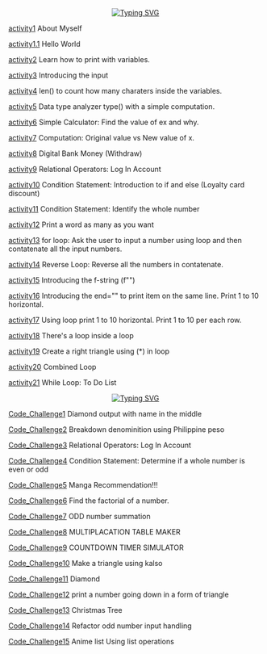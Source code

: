 <div align="center">
  <a href="https://git.io/typing-svg"
    ><img
      src="https://readme-typing-svg.demolab.com?font=Righteous&size=35&color=3399FF&center=true&vCenter=true&width=400&height=70&duration=4000&lines=My+Activity;On+ITCS_102;"
      alt="Typing SVG"
  /></a>
</div>


[activity1](https://github.com/robertIT1A/ITCS102-FUNDAMENTALS-PROGRAMMING-PYTHON/blob/main/activity1.txt) About Myself

[activity1.1](https://github.com/robertIT1A/ITCS102-FUNDAMENTALS-PROGRAMMING-PYTHON/blob/main/activity1.py) Hello World

[activity2](https://github.com/robertIT1A/ITCS102-FUNDAMENTALS-PROGRAMMING-PYTHON/blob/main/activity2.py) Learn how to print with variables.

[activity3](https://github.com/robertIT1A/ITCS102-FUNDAMENTALS-PROGRAMMING-PYTHON/blob/main/activity3.py) Introducing the input

[activity4](https://github.com/robertIT1A/ITCS102-FUNDAMENTALS-PROGRAMMING-PYTHON/blob/main/activity4.py) len() to count how many charaters inside the variables.

[activity5](https://github.com/robertIT1A/ITCS102-FUNDAMENTALS-PROGRAMMING-PYTHON/blob/main/activity5.py) Data type analyzer type() with a simple computation.

[activity6](https://github.com/robertIT1A/ITCS102-FUNDAMENTALS-PROGRAMMING-PYTHON/blob/main/activity6.py) Simple Calculator: Find the value of ex and why.

[activity7](https://github.com/robertIT1A/ITCS102-FUNDAMENTALS-PROGRAMMING-PYTHON/blob/main/activity7.py) Computation: Original value vs New value of x.

[activity8](https://github.com/robertIT1A/ITCS102-FUNDAMENTALS-PROGRAMMING-PYTHON/blob/main/activity8.py) Digital Bank Money (Withdraw)

[activity9](https://github.com/robertIT1A/ITCS102-FUNDAMENTALS-PROGRAMMING-PYTHON/blob/main/activity9.py) Relational Operators: Log In Account

[activity10](https://github.com/robertIT1A/ITCS102-FUNDAMENTALS-PROGRAMMING-PYTHON/blob/main/activity10.py) Condition Statement: Introduction to if and else (Loyalty card discount)

[activity11](https://github.com/robertIT1A/ITCS102-FUNDAMENTALS-PROGRAMMING-PYTHON/blob/main/activity11.py) Condition Statement: Identify the whole number

[activity12](https://github.com/robertIT1A/ITCS102-FUNDAMENTALS-PROGRAMMING-PYTHON/blob/main/activity12.py) Print a word as many as you want

[activity13](https://github.com/robertIT1A/ITCS102-FUNDAMENTALS-PROGRAMMING-PYTHON/blob/main/activity13.py) for loop: Ask the user to input a number using loop and then contatenate all the input numbers.

[activity14](https://github.com/robertIT1A/ITCS102-FUNDAMENTALS-PROGRAMMING-PYTHON/blob/main/activity14.py) Reverse Loop: Reverse all the numbers in  contatenate.

[activity15](https://github.com/robertIT1A/ITCS102-FUNDAMENTALS-PROGRAMMING-PYTHON/blob/main/activity15.py) Introducing the f-string (f"")

[activity16](https://github.com/robertIT1A/ITCS102-FUNDAMENTALS-PROGRAMMING-PYTHON/blob/main/activity16.py) Introducing the end="" to print item on the same line. Print 1 to 10 horizontal.

[activity17](https://github.com/robertIT1A/ITCS102-FUNDAMENTALS-PROGRAMMING-PYTHON/blob/main/activity17.py) Using loop print 1 to 10 horizontal. Print 1 to 10 per each row.

[activity18](https://github.com/robertIT1A/ITCS102-FUNDAMENTALS-PROGRAMMING-PYTHON/blob/main/activity18.py) There's a loop inside a loop

[activity19](https://github.com/robertIT1A/ITCS102-FUNDAMENTALS-PROGRAMMING-PYTHON/blob/main/activity19.py) Create a right triangle using (*) in loop

[activity20](https://github.com/robertIT1A/ITCS102-FUNDAMENTALS-PROGRAMMING-PYTHON/blob/main/activity20.py) Combined Loop

[activity21](https://github.com/robertIT1A/ITCS102-FUNDAMENTALS-PROGRAMMING-PYTHON/blob/main/activity21.py) While Loop: To Do List


<div align="center">
  <a href="https://git.io/typing-svg"
    ><img
      src="https://readme-typing-svg.demolab.com?font=Righteous&size=35&color=3399FF&center=true&vCenter=true&width=400&height=70&duration=4000&lines=Coed_Challenge;On+ITCS_102;"
      alt="Typing SVG"
  /></a>
</div>

[Code_Challenge1](https://github.com/robertIT1A/ITCS102-FUNDAMENTALS-PROGRAMMING-PYTHON/blob/main/code_challenge1.py) Diamond output with name in the middle

[Code_Challenge2](https://github.com/robertIT1A/ITCS102-FUNDAMENTALS-PROGRAMMING-PYTHON/blob/main/code_challenge2.py) Breakdown denominition using Philippine peso

[Code_Challenge3](https://github.com/robertIT1A/ITCS102-FUNDAMENTALS-PROGRAMMING-PYTHON/blob/main/code_challenge3.py)  Relational Operators: Log In Account

[Code_Challenge4](https://github.com/robertIT1A/ITCS102-FUNDAMENTALS-PROGRAMMING-PYTHON/blob/main/code_challenge4.py) Condition Statement: Determine if a whole number is even or odd

[Code_Challenge5](https://github.com/robertIT1A/ITCS102-FUNDAMENTALS-PROGRAMMING-PYTHON/blob/main/code_challenge5.py) Manga Recommendation!!!

[Code_Challenge6](https://github.com/robertIT1A/ITCS102-FUNDAMENTALS-PROGRAMMING-PYTHON/blob/main/code_challenge6.py) Find the factorial of a number.

[Code_Challenge7](https://github.com/robertIT1A/ITCS102-FUNDAMENTALS-PROGRAMMING-PYTHON/blob/main/code_challenge7.py) ODD number summation

[Code_Challenge8](https://github.com/robertIT1A/ITCS102-FUNDAMENTALS-PROGRAMMING-PYTHON/blob/main/code_challenge8.py) MULTIPLACATION TABLE MAKER

[Code_Challenge9](https://github.com/robertIT1A/ITCS102-FUNDAMENTALS-PROGRAMMING-PYTHON/blob/main/code_challenge9.py) COUNTDOWN TIMER SIMULATOR

[Code_Challenge10](https://github.com/robertIT1A/ITCS102-FUNDAMENTALS-PROGRAMMING-PYTHON/blob/main/code_challenge10.py) 
Make a triangle using kalso

[Code_Challenge11](https://github.com/robertIT1A/ITCS102-FUNDAMENTALS-PROGRAMMING-PYTHON/blob/main/code_challenge11.py) Diamond

[Code_Challenge12](https://github.com/robertIT1A/ITCS102-FUNDAMENTALS-PROGRAMMING-PYTHON/blob/main/code_challenge12.py) print a number going down in a form of triangle 

[Code_Challenge13](https://github.com/robertIT1A/ITCS102-FUNDAMENTALS-PROGRAMMING-PYTHON/blob/main/code_challenge13.py) Christmas Tree

[Code_Challenge14](https://github.com/robertIT1A/ITCS102-FUNDAMENTALS-PROGRAMMING-PYTHON/blob/main/code_challenge14.py) Refactor odd number input handling

[Code_Challenge15](https://github.com/robertIT1A/ITCS102-FUNDAMENTALS-PROGRAMMING-PYTHON/blob/main/code_challenge15.py) Anime list Using list operations

